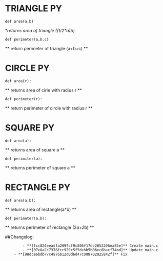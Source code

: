 # TRIANGLE PY

```
def area(a,b)
```

**returns area of triangle ((1/2*a)*b)**


```
def perimeter(a,b,c)
```

 ** return perimeter of triangle (a+b+c) **


# CIRCLE PY

```
def area(r):
```

 ** returns area of cirle with radius r **

```
def perimeter(r):
```

 ** return perimeter of circle with radius r **


# SQUARE PY

```
def area(a):
```

 ** returns area of square a **

```
def perimiter(a):
```

** returns perimeter of square a **

# RECTANGLE PY

```
def area(a,b):
```

** returns area of rectangle(a*b)  **

```
def perimeter(a,b):
```

** returns perimeter of rectangle (2*a+2*b) **

##Changelog:


```
        - **[fcc824eeadfa2097cf9c806f17dc2052206ea85e]** Create main.c
        - **[07e8a2c7376fcc929c5f5debb5b06ec8bacf74bd]** Update main.c
	- **[98dce6bdb77c4976b12c0d6d47c008702925842f]** Fix
```
